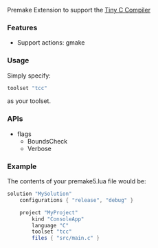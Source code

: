 Premake Extension to support the [Tiny C Compiler](http://bellard.org/tcc/)

### Features ###

* Support actions: gmake

### Usage ###

Simply specify:
```lua
toolset "tcc"
```
as your toolset.

### APIs ###

* flags
  * BoundsCheck
  * Verbose

### Example ###

The contents of your premake5.lua file would be:

```lua
solution "MySolution"
    configurations { "release", "debug" }

    project "MyProject"
        kind "ConsoleApp"
        language "C"
        toolset "tcc"
        files { "src/main.c" }
```

